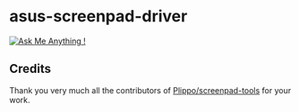 # asus-screenpad-driver

[![Ask Me Anything !](https://img.shields.io/badge/Ask%20about-anything-1abc9c.svg)](https://github.com/asus-linux-drivers/asus-screenpad-driver/issues/new/choose)

## Credits

Thank you very much all the contributors of [Plippo/screenpad-tools](https://github.com/Plippo/screenpad-tools) for your work.
